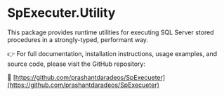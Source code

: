 ﻿# SpExecuter.Utility

This package provides runtime utilities for executing SQL Server stored procedures in a strongly-typed, performant way.

👉 For full documentation, installation instructions, usage examples, and source code, please visit the GitHub repository:

🔗 [https://github.com/prashantdaradeos/SpExecueter](https://github.com/prashantdaradeos/SpExecueter)

